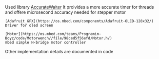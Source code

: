 Used library
    [AccurateWaiter](https://os.mbed.com/users/MultipleMonomials/code/AccurateWaiter//log/85e56bb98f6e/AccurateWaiter.cpp/)
    It proivides a more accurate timer for threads and offere microsecond accuracy needed for stepper motor

    [Adafruit_GFX](https://os.mbed.com/components/Adafruit-OLED-128x32/)
    Driver for oled screen

    [Motor](https://os.mbed.com/teams/Programin-Boyz/code/Motorwench//file/98ced5f56efd/Motor.h/)
    mbed simple H-bridge motor controller

Other implementation details are documented in code